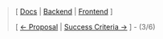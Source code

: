 ﻿> [ [Docs](https://github.com/WolfDen133/NEA-Docs/) | [Backend](https://github.com/WolfDen133/NEA-Backend) | [Frontend](https://github.com/WolfDen133/NEA-Frontend) ]
>
> [ [<- Proposal](Proposal.md)  |  [Success Criteria ->](Success%20Critetia.md) ] - (3/6)
